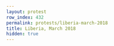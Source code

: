 ```yaml
---
layout: protest
row_index: 432
permalink: protests/liberia-march-2018
title: Liberia, March 2018
hidden: true
---
```

